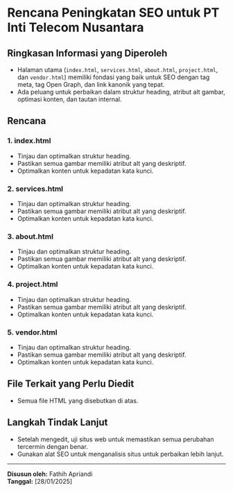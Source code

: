 # Rencana Peningkatan SEO untuk PT Inti Telecom Nusantara

## Ringkasan Informasi yang Diperoleh
- Halaman utama (`index.html`, `services.html`, `about.html`, `project.html`, dan `vendor.html`) memiliki fondasi yang baik untuk SEO dengan tag meta, tag Open Graph, dan link kanonik yang tepat.
- Ada peluang untuk perbaikan dalam struktur heading, atribut alt gambar, optimasi konten, dan tautan internal.

## Rencana

### 1. index.html
- Tinjau dan optimalkan struktur heading.
- Pastikan semua gambar memiliki atribut alt yang deskriptif.
- Optimalkan konten untuk kepadatan kata kunci.

### 2. services.html
- Tinjau dan optimalkan struktur heading.
- Pastikan semua gambar memiliki atribut alt yang deskriptif.
- Optimalkan konten untuk kepadatan kata kunci.

### 3. about.html
- Tinjau dan optimalkan struktur heading.
- Pastikan semua gambar memiliki atribut alt yang deskriptif.
- Optimalkan konten untuk kepadatan kata kunci.

### 4. project.html
- Tinjau dan optimalkan struktur heading.
- Pastikan semua gambar memiliki atribut alt yang deskriptif.
- Optimalkan konten untuk kepadatan kata kunci.

### 5. vendor.html
- Tinjau dan optimalkan struktur heading.
- Pastikan semua gambar memiliki atribut alt yang deskriptif.
- Optimalkan konten untuk kepadatan kata kunci.

## File Terkait yang Perlu Diedit
- Semua file HTML yang disebutkan di atas.

## Langkah Tindak Lanjut
- Setelah mengedit, uji situs web untuk memastikan semua perubahan tercermin dengan benar.
- Gunakan alat SEO untuk menganalisis situs untuk perbaikan lebih lanjut.

---

**Disusun oleh:** Fathih Apriandi  
**Tanggal:** [28/01/2025]

